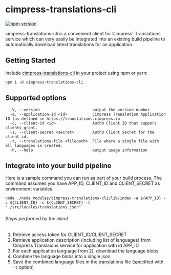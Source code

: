 # cimpress-translations-cli

[![npm version](https://badge.fury.io/js/cimpress-translations-cli.svg)](https://badge.fury.io/js/cimpress-translations-cli)

cimpress-translations-cli is a convenient client for Cimpress' Translations service which can very easily be integrated
into an existing build pipeline to automatically download latest translations for an application.

## Getting Started

Include [cimpress-translations-cli](https://www.npmjs.com/package/cimpress-translations) in your project using npm or yarn:
```
npm i -D cimpress-translations-cli
```

## Supported options
```
  -V, --version                       output the version number
  -a, --application-id <id>           Cimpress Translation Application ID (as defined in https://translations.cimpress.io
  -c, --client-id <id>                Auth0 Client ID that suppors clients_grant.
  -s, --client-secret <secret>        Auth0 Client Secret for the client id.
  -t, --translations-file <filepath>  File where a single file with all languages is created.
  -h, --help                          output usage information
```

## Integrate into your build pipeline

Here is a sample command you can run as part of your build process.
The command assumes you have APP_ID, CLIENT_ID and CLIENT_SECRET as environment variables.

```
node ./node_modules/cimpress-translations-cli/lib/index -a ${APP_ID} -c ${CLIENT_ID} -s ${CLIENT_SECRET} -t "./src/locales/translations.json"
```

###### Steps performed by the client

1. Retrieve access token for CLIENT_ID/CLIENT_SECRET
2. Retrieve application description (including list of languages) from Cimpress Translaions service for application with id APP_ID
3. For each application language from 2), download the language blobs
4. Combine the language blobs into a single json
5. Save the combined language files in the translations file (specified with `-t` option)

